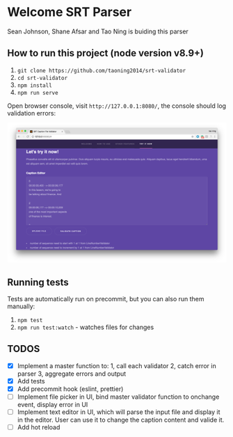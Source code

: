 # Welcome SRT Parser

Sean Johnson, Shane Afsar and Tao Ning is buiding this parser

## How to run this project (node version v8.9+)

1. `git clone https://github.com/taoning2014/srt-validator`
2. `cd srt-validator`
3. `npm install`
4. `npm run serve`

Open browser console, visit `http://127.0.0.1:8080/`, the console should log validation errors:

![validation errors screenshot](/image/validation-errors.png)

## Running tests
Tests are automatically run on precommit, but you can also run them manually:
1. `npm test`
2. `npm run test:watch` - watches files for changes

## TODOS

- [X] Implement a master function to: 1, call each validator 2, catch error in parser 3, aggregate errors and output
- [X] Add tests
- [X] Add precommit hook (eslint, prettier)
- [ ] Implement file picker in UI, bind master validator function to onchange event, display error in UI
- [ ] Implement text editor in UI, which will parse the input file and display it in the editor. User can use it to change the caption content and valide it.
- [ ] Add hot reload
